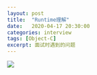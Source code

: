```yaml
---
layout: post
title:  "Runtime理解"
date:   2020-04-17 20:30:00
categories: interview
tags: [Object-C]
excerpt: 面试时遇到的问题
---
```



![](https://tva1.sinaimg.cn/large/007S8ZIlly1gdyz2lznpoj31bq0fktcf.jpg)

